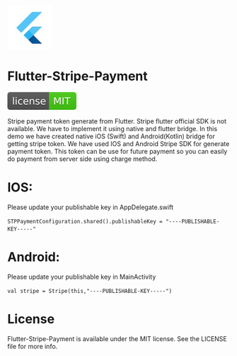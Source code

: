 ![alt text](https://github.com/HemantDixit10/Flutter-Stripe-Payment/blob/master/flutter_logo.jpeg)
# Flutter-Stripe-Payment

[![Licence Status](https://github.com/HemantDixit10/TagListView/blob/master/TagListView/TagListView/Images/licence.svg)](https://opensource.org/licenses/MIT)

Stripe payment token generate from Flutter. Stripe flutter official SDK is not available. We have to implement it using native and flutter bridge. In this demo we have created native iOS (Swift) and Android(Kotlin) bridge for getting stripe token. We have used IOS and Android Stripe SDK for generate payment token. This token can be use for future payment so you can easily do payment from server side using charge method.

# IOS:
Please update your publishable key in AppDelegate.swift

``` STPPaymentConfiguration.shared().publishableKey = "----PUBLISHABLE-KEY-----" ```

# Android:
Please update your publishable key in MainActivity

``` val stripe = Stripe(this,"----PUBLISHABLE-KEY-----") ```



# License
Flutter-Stripe-Payment is available under the MIT license. See the LICENSE file for more info.

